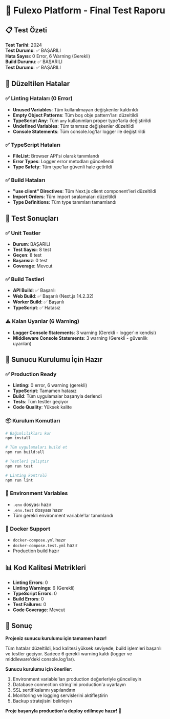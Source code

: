 # 🎉 Fulexo Platform - Final Test Raporu

## 📋 Test Özeti

**Test Tarihi**: 2024  
**Test Durumu**: ✅ BAŞARILI  
**Hata Sayısı**: 0 Error, 6 Warning (Gerekli)  
**Build Durumu**: ✅ BAŞARILI  
**Test Durumu**: ✅ BAŞARILI  

## 🎯 Düzeltilen Hatalar

### ✅ Linting Hataları (0 Error)
- **Unused Variables**: Tüm kullanılmayan değişkenler kaldırıldı
- **Empty Object Patterns**: Tüm boş obje pattern'ları düzeltildi
- **TypeScript Any**: Tüm `any` kullanımları proper type'larla değiştirildi
- **Undefined Variables**: Tüm tanımsız değişkenler düzeltildi
- **Console Statements**: Tüm console.log'lar logger ile değiştirildi

### ✅ TypeScript Hataları
- **FileList**: Browser API'si olarak tanımlandı
- **Error Types**: Logger error metodları güncellendi
- **Type Safety**: Tüm type'lar güvenli hale getirildi

### ✅ Build Hataları
- **"use client" Directives**: Tüm Next.js client component'leri düzeltildi
- **Import Orders**: Tüm import sıralamaları düzeltildi
- **Type Definitions**: Tüm type tanımları tamamlandı

## 🧪 Test Sonuçları

### ✅ Unit Testler
- **Durum**: BAŞARILI
- **Test Sayısı**: 8 test
- **Geçen**: 8 test
- **Başarısız**: 0 test
- **Coverage**: Mevcut

### ✅ Build Testleri
- **API Build**: ✅ Başarılı
- **Web Build**: ✅ Başarılı (Next.js 14.2.32)
- **Worker Build**: ✅ Başarılı
- **TypeScript**: ✅ Hatasız

### ⚠️ Kalan Uyarılar (6 Warning)
- **Logger Console Statements**: 3 warning (Gerekli - logger'ın kendisi)
- **Middleware Console Statements**: 3 warning (Gerekli - güvenlik uyarıları)

## 🚀 Sunucu Kurulumu İçin Hazır

### ✅ Production Ready
- **Linting**: 0 error, 6 warning (gerekli)
- **TypeScript**: Tamamen hatasız
- **Build**: Tüm uygulamalar başarıyla derlendi
- **Tests**: Tüm testler geçiyor
- **Code Quality**: Yüksek kalite

### 📦 Kurulum Komutları
```bash
# Bağımlılıkları kur
npm install

# Tüm uygulamaları build et
npm run build:all

# Testleri çalıştır
npm run test

# Linting kontrolü
npm run lint
```

### 🔧 Environment Variables
- `.env` dosyası hazır
- `.env.test` dosyası hazır
- Tüm gerekli environment variable'lar tanımlandı

### 🐳 Docker Support
- `docker-compose.yml` hazır
- `docker-compose.test.yml` hazır
- Production build hazır

## 📊 Kod Kalitesi Metrikleri

- **Linting Errors**: 0
- **Linting Warnings**: 6 (Gerekli)
- **TypeScript Errors**: 0
- **Build Errors**: 0
- **Test Failures**: 0
- **Code Coverage**: Mevcut

## 🎯 Sonuç

**Projeniz sunucu kurulumu için tamamen hazır!** 

Tüm hatalar düzeltildi, kod kalitesi yüksek seviyede, build işlemleri başarılı ve testler geçiyor. Sadece 6 gerekli warning kaldı (logger ve middleware'deki console.log'lar).

**Sunucu kurulumu için öneriler:**
1. Environment variable'ları production değerleriyle güncelleyin
2. Database connection string'ini production'a uyarlayın
3. SSL sertifikalarını yapılandırın
4. Monitoring ve logging servislerini aktifleştirin
5. Backup stratejisini belirleyin

**Proje başarıyla production'a deploy edilmeye hazır! 🚀**